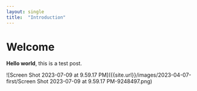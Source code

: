 ```yaml
---
layout: single
title:  "Introduction"
---
```


# Welcome

**Hello world**, this is a test post. 

![Screen Shot 2023-07-09 at 9.59.17 PM]({{site.url}}/images/2023-04-07-first/Screen Shot 2023-07-09 at 9.59.17 PM-9248497.png)
